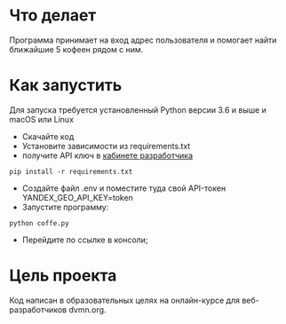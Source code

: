 # Что делает
Программа принимает на вход адрес пользователя и помогает найти ближайшие 5 кофеен рядом с ним.

# Как запустить
Для запуска требуется установленный Python версии 3.6 и выше и macOS или Linux

- Скачайте код
- Установите зависимости из requirements.txt
- получите API ключ в <a href="https://developer.tech.yandex.ru/" target="_blank">кабинете разработчика</a>
```
pip install -r requirements.txt
```
- Создайте файл .env и поместите туда свой API-токен YANDEX_GEO_API_KEY=token
- Запустите программу:
```
python coffe.py
```
- Перейдите по ссылке в консоли;
# Цель проекта

Код написан в образовательных целях на онлайн-курсе для веб-разработчиков dvmn.org. 